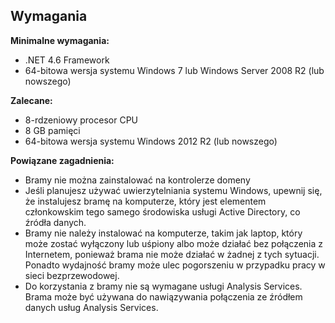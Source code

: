 ## <a name="requirements"></a>Wymagania
**Minimalne wymagania:**

* .NET 4.6 Framework
* 64-bitowa wersja systemu Windows 7 lub Windows Server 2008 R2 (lub nowszego)

**Zalecane:**

* 8-rdzeniowy procesor CPU
* 8 GB pamięci
* 64-bitowa wersja systemu Windows 2012 R2 (lub nowszego)

**Powiązane zagadnienia:**

* Bramy nie można zainstalować na kontrolerze domeny
* Jeśli planujesz używać uwierzytelniania systemu Windows, upewnij się, że instalujesz bramę na komputerze, który jest elementem członkowskim tego samego środowiska usługi Active Directory, co źródła danych.
* Bramy nie należy instalować na komputerze, takim jak laptop, który może zostać wyłączony lub uśpiony albo może działać bez połączenia z Internetem, ponieważ brama nie może działać w żadnej z tych sytuacji. Ponadto wydajność bramy może ulec pogorszeniu w przypadku pracy w sieci bezprzewodowej.
* Do korzystania z bramy nie są wymagane usługi Analysis Services. Brama może być używana do nawiązywania połączenia ze źródłem danych usług Analysis Services.

